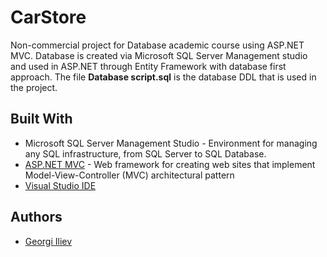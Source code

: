 # CarStore

Non-commercial project for Database academic course using ASP.NET MVC. Database is created via Microsoft SQL Server Management studio and used in ASP.NET through Entity Framework with database first approach. The file **Database script.sql** is the database DDL that is used in the project.

## Built With

* Microsoft SQL Server Management Studio - Environment for managing any SQL infrastructure, from SQL Server to SQL Database. 
* [ASP.NET MVC](https://www.asp.net/mvc) - Web framework for creating web sites that implement Model-View-Controller (MVC) architectural pattern
* [Visual Studio IDE](https://www.visualstudio.com/)

## Authors

* [Georgi Iliev](https://github.com/GeorgiIliev95)
